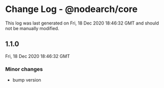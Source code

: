# Change Log - @nodearch/core

This log was last generated on Fri, 18 Dec 2020 18:46:32 GMT and should not be manually modified.

## 1.1.0
Fri, 18 Dec 2020 18:46:32 GMT

### Minor changes

- bump version

